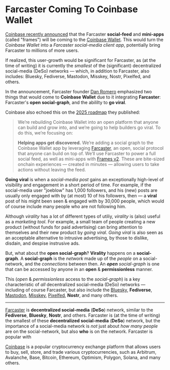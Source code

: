# Farcaster Coming To Coinbase Wallet

[Coinbase recently announced](https://warpcast.com/coinbasewallet/0x5f8e2bbf) that the Farcaster **social-feed** and **mini-apps** (called "frames") will be coming to the [Coinbase Wallet](https://www.coinbase.com/wallet).
This would turn the _Coinbase Wallet_ into a _Farcaster social-media client app_, potentially bring Farcaster to millions of more users.

If realized, this user-growth would be significant for Farcaster, as (at the time of writing) it is currently the _smallest_ of the (significant) decentralized social-media (DeSo) networks
—
which, in addition to Farcaster, also includes:
Bluesky,
Fediverse,
Mastodon,
Misskey,
Nostr,
Pixelfed,
and others.

In the announcement, Farcaster founder [Dan Romero](https://warpcast.com/dwr.eth) emphasized two things that would come to **Coinbase Wallet** due to it integrating **Farcaster**:
Farcaster's **open social-graph**, and the abililty to **go viral**.

Coinbase also echoed this on the [2025 roadmap](https://base.mirror.xyz/AStCR6Mtv7U6yEL0K4tpeXvrKaN_LbGySt0tPfn_Eyw) they published:

> We’re rebuilding Coinbase Wallet into an open platform that anyone can build and grow into, and we’re going to help builders go viral. To do this, we’re focusing on:
>
> **Helping apps get discovered.** We’re adding a social graph to the Coinbase Wallet app by leveraging [Farcaster](http://farcaster.xyz/), an open, social protocol that anyone can build on top of. We’ll use Farcaster to power a full social feed, as well as mini-apps with [Frames v2](https://docs.farcaster.xyz/developers/frames/v2/). These are bite-sized onchain experiences — created in minutes — allowing users to take actions without leaving the feed.

**Going viral** is when a _social-media post_ gains an exceptionally high-level of visibility and engagement in a short period of time.
For example, if the social-media user "joeblow" has 1,000 followers, and his (new) posts are usually only engaged with by (at most) 10 of his followers, then — a **viral** post of his might been seen & engaged with by 30,000 people, which would of course include many people who are not following him.

Although _virality_ has a lot of different types of utiliy, _virality_ is (also) useful as a _marketing tool_.
For example, a small team of people creating a new product (without funds for paid advertising) can bring attention to themselves and their new product by _going viral_.
_Going viral_ is also seen as an acceptable alternative to intrusive advertising, by those to dislike, disdain, and despise instrusive ads.

But, what about the **open social-graph**‽
**Virality** happens on a **social-graph**.
A **social-graph** is the _network_ made up of the _people_ on a social-network, and the _connections_ between then.
An _**open** social-graph_ is one that can be accessed by anyone in an **open** & **permissionless** manner.

This (_open_ & _permissionless_ access to the _social-graph_) is a key characteristic of _all_ decentralized social-media (DeSo) networks
—
including of course Farcaster, but also include the [Bluesky](https://bsky.app/), **Fediverse**, [Mastodon](https://joinmastodon.org/), [Misskey](https://misskey-hub.net/), [Pixelfed](https://pixelfed.org/), **Nostr**, and many others.


-----

[Farcaster](https://www.farcaster.xyz/) is **decentralized social-media** (**DeSo**) network, similar to the **Fediverse**, **Bluesky**, **Nostr**, and others.
Farcaster is (at the time of writing) the smallest of these **decentralized social-media** (**DeSo**) network, but the importance of a social-media network is _not_ just about _how many people_ are on the social-network, but also **who** is on the network.
Farcaster is popular with 

[Coinbase](https://www.coinbase.com/) is a popular cryptocurrency exchange platform that allows users to buy, sell, store, and trade various cryptocurrencies, such as Arbitrum, Avalanche, Base, Bitcoin, Ethereum, Optimism, Polygon, Solana, and many others.
